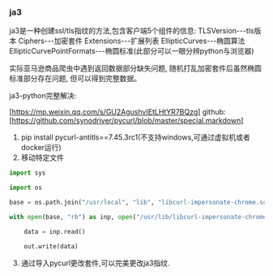 ### ja3
[github]: https://github.com/salesforce/ja3

ja3是一种创建ssl/tls指纹的方法,包含客户端5个组件的信息:
TLSVersion---tls版本
Ciphers---加密套件
Extensions---扩展列表
EllipticCurves---椭圆算法
EllipticCurvePointFormats---椭圆标准(此部分可以一眼分辨python与浏览器)

实际亚马逊商品爬虫中遇到返回数据部分缺失问题, 随机打乱加密套件后虽然椭圆标准部分存在问题, 但可以得到完整数据。

ja3-python完整解决:

[https://mp.weixin.qq.com/s/GU2AgushvIEtLHtYR7BQzg]
github:[https://github.com/synodriver/pycurl/blob/master/special.markdown]

1. pip install pycurl-antitls==7.45.3rc1(不支持windows,可通过虚拟机或者docker运行)
2. 移动特定文件
```python
import sys

import os

base = os.path.join("/usr/local", "lib", "libcurl-impersonate-chrome.so")

with open(base, "rb") as inp, open("/usr/lib/libcurl-impersonate-chrome.so.4","wb") as out:

    data = inp.read()

    out.write(data)
```
3. 通过导入pycurl更改套件,可以完美更改ja3指纹.

[github]: https://github.com/pycurl/pycurl

[github-魔改]: https://github.com/ycq0125/pycurl
